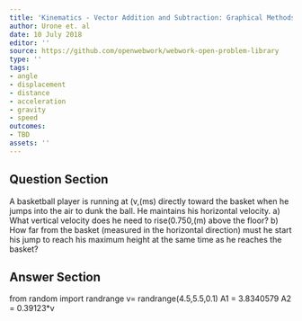 ```yaml
---
title: 'Kinematics - Vector Addition and Subtraction: Graphical Methods'
author: Urone et. al
date: 10 July 2018
editor: ''
source: https://github.com/openwebwork/webwork-open-problem-library
type: ''
tags:
- angle
- displacement
- distance
- acceleration
- gravity
- speed
outcomes:
- TBD
assets: ''
---
```


## Question Section 

A basketball player is running at (v,(ms) directly toward the basket when he jumps into the air to dunk the ball. He maintains his horizontal velocity.
a) What vertical velocity does he need to rise(0.750,(m) above the floor?
b) How far from the basket (measured in the horizontal direction) must he start his jump to reach his maximum height at the same time as he reaches the basket?

## Answer Section

from random import randrange
v= randrange(4.5,5.5,0.1)
A1 = 3.8340579
A2 = 0.39123*v